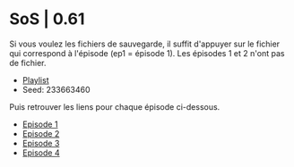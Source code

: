 # SoS | 0.61

Si vous voulez les fichiers de sauvegarde, il suffit d'appuyer sur le fichier qui correspond à l'épisode (ep1 = épisode 1). Les épisodes 1 et 2 n'ont pas de fichier.

- [Playlist](https://www.youtube.com/watch?v=4knv4HYkG2g&list=PLvhIoZslTNqmdCq_YFDsjcUOWQ-NKUczw)
- Seed: 233663460

Puis retrouver les liens pour chaque épisode ci-dessous.

- [Episode 1](https://youtu.be/4knv4HYkG2g)
- [Episode 2](https://youtu.be/_i0yiFcXkXo)
- [Episode 3](https://youtu.be/TdqS6at_oHk)
- [Episode 4](https://youtu.be/F60mGu_9gnU)
